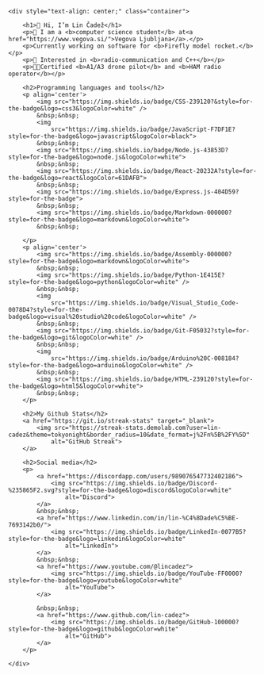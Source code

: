 
<!DOCTYPE html>
<html lang="en">

<head>
    <meta charset="UTF-8">
    <meta name="viewport" content="width=device-width, initial-scale=1.0">
    <title>Lin Čadež's Portfolio</title>
    <link rel="stylesheet" href="style_index.css">


</head>

<body>

    <div style="text-align: center;" class="container">

        <h1>👋 Hi, I’m Lin Čadež</h1>
        <p>🚀 I am a <b>computer science student</b> at<a href="https://www.vegova.si/">Vegova Ljubljana</a>.</p>
        <p>Currently working on software for <b>Firefly model rocket.</b></p>
        <p>🌱 Interested in <b>radio-communication and C++</b></p>
        <p>🚁📡Certified <b>A1/A3 drone pilot</b> and <b>HAM radio operator</b></p>

        <h2>Programming languages and tools</h2>
        <p align='center'>
            <img src="https://img.shields.io/badge/CSS-239120?&style=for-the-badge&logo=css3&logoColor=white" />
            &nbsp;&nbsp;
            <img
                src="https://img.shields.io/badge/JavaScript-F7DF1E?style=for-the-badge&logo=javascript&logoColor=black">
            &nbsp;&nbsp;
            <img src="https://img.shields.io/badge/Node.js-43853D?style=for-the-badge&logo=node.js&logoColor=white">
            &nbsp;&nbsp;
            <img src="https://img.shields.io/badge/React-20232A?style=for-the-badge&logo=react&logoColor=61DAFB">
            &nbsp;&nbsp;
            <img src="https://img.shields.io/badge/Express.js-404D59?style=for-the-badge">
            &nbsp;&nbsp;
            <img src="https://img.shields.io/badge/Markdown-000000?style=for-the-badge&logo=markdown&logoColor=white">
            &nbsp;&nbsp;

        </p>
        <p align='center'>
            <img src="https://img.shields.io/badge/Assembly-000000?style=for-the-badge&logo=markdown&logoColor=white">
            &nbsp;&nbsp;
            <img src="https://img.shields.io/badge/Python-1E415E?style=for-the-badge&logo=python&logoColor=white" />
            &nbsp;&nbsp;
            <img
                src="https://img.shields.io/badge/Visual_Studio_Code-0078D4?style=for-the-badge&logo=visual%20studio%20code&logoColor=white" />
            &nbsp;&nbsp;
            <img src="https://img.shields.io/badge/Git-F05032?style=for-the-badge&logo=git&logoColor=white" />
            &nbsp;&nbsp;
            <img
                src="https://img.shields.io/badge/Arduino%20C-008184?style=for-the-badge&logo=arduino&logoColor=white" />
            &nbsp;&nbsp;
            <img src="https://img.shields.io/badge/HTML-239120?style=for-the-badge&logo=html5&logoColor=white">
            &nbsp;&nbsp;
        </p>

        <h2>My Github Stats</h2>
        <a href="https://git.io/streak-stats" target="_blank">
            <img src="https://streak-stats.demolab.com?user=lin-cadez&theme=tokyonight&border_radius=10&date_format=j%2Fn%5B%2FY%5D"
                alt="GitHub Streak">
        </a>

        <h2>Social media</h2>
        <p>
            <a href="https://discordapp.com/users/989076547732402186">
                <img src="https://img.shields.io/badge/Discord-%235865F2.svg?style=for-the-badge&logo=discord&logoColor=white"
                    alt="Discord">
            </a>
            &nbsp;&nbsp;
            <a href="https://www.linkedin.com/in/lin-%C4%8Dade%C5%BE-7693142b0/">
                <img src="https://img.shields.io/badge/LinkedIn-0077B5?style=for-the-badge&logo=linkedin&logoColor=white"
                    alt="LinkedIn">
            </a>
            &nbsp;&nbsp;
            <a href="https://www.youtube.com/@lincadez">
                <img src="https://img.shields.io/badge/YouTube-FF0000?style=for-the-badge&logo=youtube&logoColor=white"
                    alt="YouTube">
            </a>

            &nbsp;&nbsp;
            <a href="https://www.github.com/lin-cadez">
                <img src="https://img.shields.io/badge/GitHub-100000?style=for-the-badge&logo=github&logoColor=white"
                    alt="GitHub">
            </a>
        </p>

    </div>

</body>

</html>
